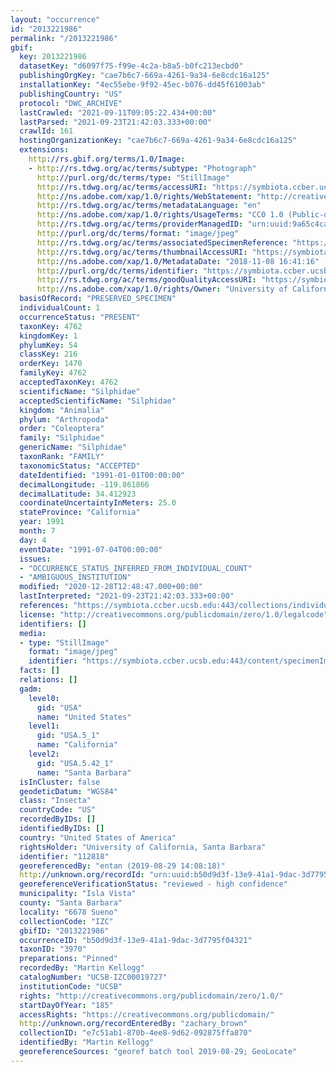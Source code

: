 ```yaml
---
layout: "occurrence"
id: "2013221986"
permalink: "/2013221986"
gbif:
  key: 2013221986
  datasetKey: "d6097f75-f99e-4c2a-b8a5-b0fc213ecbd0"
  publishingOrgKey: "cae7b6c7-669a-4261-9a34-6e8cdc16a125"
  installationKey: "4ec55ebe-9f92-45ec-b076-dd45f61003ab"
  publishingCountry: "US"
  protocol: "DWC_ARCHIVE"
  lastCrawled: "2021-09-11T09:05:22.434+00:00"
  lastParsed: "2021-09-23T21:42:03.333+00:00"
  crawlId: 161
  hostingOrganizationKey: "cae7b6c7-669a-4261-9a34-6e8cdc16a125"
  extensions:
    http://rs.gbif.org/terms/1.0/Image:
    - http://rs.tdwg.org/ac/terms/subtype: "Photograph"
      http://purl.org/dc/terms/type: "StillImage"
      http://rs.tdwg.org/ac/terms/accessURI: "https://symbiota.ccber.ucsb.edu:443/content/specimenImages/UCSB_IZC/UCSB-IZC00019/UCSB-IZC00019727_lg.jpg"
      http://ns.adobe.com/xap/1.0/rights/WebStatement: "http://creativecommons.org/publicdomain/zero/1.0/"
      http://rs.tdwg.org/ac/terms/metadataLanguage: "en"
      http://ns.adobe.com/xap/1.0/rights/UsageTerms: "CC0 1.0 (Public-domain)"
      http://rs.tdwg.org/ac/terms/providerManagedID: "urn:uuid:9a65c4ca-cef4-4337-81d8-75c65c5673d2"
      http://purl.org/dc/terms/format: "image/jpeg"
      http://rs.tdwg.org/ac/terms/associatedSpecimenReference: "https://symbiota.ccber.ucsb.edu:443/collections/individual/index.php?occid=112818"
      http://rs.tdwg.org/ac/terms/thumbnailAccessURI: "https://symbiota.ccber.ucsb.edu:443/content/specimenImages/UCSB_IZC/UCSB-IZC00019/UCSB-IZC00019727_tn.jpg"
      http://ns.adobe.com/xap/1.0/MetadataDate: "2018-11-08 16:41:16"
      http://purl.org/dc/terms/identifier: "https://symbiota.ccber.ucsb.edu:443/content/specimenImages/UCSB_IZC/UCSB-IZC00019/UCSB-IZC00019727_lg.jpg"
      http://rs.tdwg.org/ac/terms/goodQualityAccessURI: "https://symbiota.ccber.ucsb.edu:443/content/specimenImages/UCSB_IZC/UCSB-IZC00019/UCSB-IZC00019727.jpg"
      http://ns.adobe.com/xap/1.0/rights/Owner: "University of California, Santa Barbara"
  basisOfRecord: "PRESERVED_SPECIMEN"
  individualCount: 1
  occurrenceStatus: "PRESENT"
  taxonKey: 4762
  kingdomKey: 1
  phylumKey: 54
  classKey: 216
  orderKey: 1470
  familyKey: 4762
  acceptedTaxonKey: 4762
  scientificName: "Silphidae"
  acceptedScientificName: "Silphidae"
  kingdom: "Animalia"
  phylum: "Arthropoda"
  order: "Coleoptera"
  family: "Silphidae"
  genericName: "Silphidae"
  taxonRank: "FAMILY"
  taxonomicStatus: "ACCEPTED"
  dateIdentified: "1991-01-01T00:00:00"
  decimalLongitude: -119.861866
  decimalLatitude: 34.412923
  coordinateUncertaintyInMeters: 25.0
  stateProvince: "California"
  year: 1991
  month: 7
  day: 4
  eventDate: "1991-07-04T00:00:00"
  issues:
  - "OCCURRENCE_STATUS_INFERRED_FROM_INDIVIDUAL_COUNT"
  - "AMBIGUOUS_INSTITUTION"
  modified: "2020-12-28T12:48:47.000+00:00"
  lastInterpreted: "2021-09-23T21:42:03.333+00:00"
  references: "https://symbiota.ccber.ucsb.edu:443/collections/individual/index.php?occid=112818"
  license: "http://creativecommons.org/publicdomain/zero/1.0/legalcode"
  identifiers: []
  media:
  - type: "StillImage"
    format: "image/jpeg"
    identifier: "https://symbiota.ccber.ucsb.edu:443/content/specimenImages/UCSB_IZC/UCSB-IZC00019/UCSB-IZC00019727_lg.jpg"
  facts: []
  relations: []
  gadm:
    level0:
      gid: "USA"
      name: "United States"
    level1:
      gid: "USA.5_1"
      name: "California"
    level2:
      gid: "USA.5.42_1"
      name: "Santa Barbara"
  isInCluster: false
  geodeticDatum: "WGS84"
  class: "Insecta"
  countryCode: "US"
  recordedByIDs: []
  identifiedByIDs: []
  country: "United States of America"
  rightsHolder: "University of California, Santa Barbara"
  identifier: "112818"
  georeferencedBy: "entan (2019-08-29 14:08:18)"
  http://unknown.org/recordId: "urn:uuid:b50d9d3f-13e9-41a1-9dac-3d7795f04321"
  georeferenceVerificationStatus: "reviewed - high confidence"
  municipality: "Isla Vista"
  county: "Santa Barbara"
  locality: "6678 Sueno"
  collectionCode: "IZC"
  gbifID: "2013221986"
  occurrenceID: "b50d9d3f-13e9-41a1-9dac-3d7795f04321"
  taxonID: "3970"
  preparations: "Pinned"
  recordedBy: "Martin Kellogg"
  catalogNumber: "UCSB-IZC00019727"
  institutionCode: "UCSB"
  rights: "http://creativecommons.org/publicdomain/zero/1.0/"
  startDayOfYear: "185"
  accessRights: "https://creativecommons.org/publicdomain/"
  http://unknown.org/recordEnteredBy: "zachary_brown"
  collectionID: "e7c51ab1-870b-4ee8-9d62-092875ffa870"
  identifiedBy: "Martin Kellogg"
  georeferenceSources: "georef batch tool 2019-08-29; GeoLocate"
---
```

